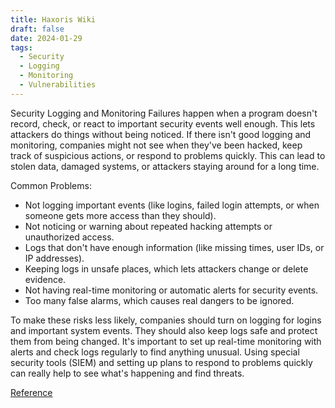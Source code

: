 ```yaml
---
title: Haxoris Wiki
draft: false
date: 2024-01-29
tags:
  - Security
  - Logging
  - Monitoring
  - Vulnerabilities
---
```


Security Logging and Monitoring Failures happen when a program doesn't record, check, or react to important security events well enough. This lets attackers do things without being noticed. If there isn't good logging and monitoring, companies might not see when they've been hacked, keep track of suspicious actions, or respond to problems quickly. This can lead to stolen data, damaged systems, or attackers staying around for a long time.

Common Problems:

- Not logging important events (like logins, failed login attempts, or when someone gets more access than they should).
- Not noticing or warning about repeated hacking attempts or unauthorized access.
- Logs that don't have enough information (like missing times, user IDs, or IP addresses).
- Keeping logs in unsafe places, which lets attackers change or delete evidence.
- Not having real-time monitoring or automatic alerts for security events.
- Too many false alarms, which causes real dangers to be ignored.

To make these risks less likely, companies should turn on logging for logins and important system events. They should also keep logs safe and protect them from being changed. It's important to set up real-time monitoring with alerts and check logs regularly to find anything unusual. Using special security tools (SIEM) and setting up plans to respond to problems quickly can really help to see what's happening and find threats.

[Reference](https://haxoris.com/haxoris-wiki/print.html)
